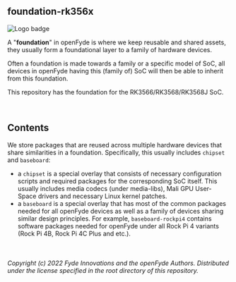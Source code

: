 ## foundation-rk356x

![Logo badge](https://img.shields.io/endpoint?url=https://logo-badge-without-release-image-0lnvd7unef6z.runkit.sh) 

A "**foundation**" in openFyde is where we keep reusable and shared assets, they usually form a foundational layer to a family of hardware devices. 

Often a foundation is made towards a family or a specific model of SoC, all devices in openFyde having this (family of) SoC will then be able to inherit from this foundation.

This repository has the foundation for the RK3566/RK3568/RK3568J SoC.


<br>

## Contents

We store packages that are reused across multiple hardware devices that share similarities in a foundation. Specifically, this usually includes `chipset` and `baseboard`:

 - a `chipset` is a special overlay that consists of necessary configuration scripts and required packages for the corresponding SoC itself. This usually includes media codecs (under media-libs), Mali GPU User-Space drivers and necessary Linux kernel patches.
 - a `baseboard` is a special overlay that has most of the common packages needed for all openFyde devices as well as a family of devices sharing similar design principles. For example, `baseboard-rockpi4` contains software packages needed for openFyde under all Rock Pi 4 variants (Rock Pi 4B, Rock Pi 4C Plus and etc.).

 <br>

###### Copyright (c) 2022 Fyde Innovations and the openFyde Authors. Distributed under the license specified in the root directory of this repository.
